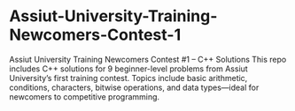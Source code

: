 # Assiut-University-Training-Newcomers-Contest-1
Assiut University Training Newcomers Contest #1 – C++ Solutions This repo includes C++ solutions for 9 beginner-level problems from Assiut University’s first training contest. Topics include basic arithmetic, conditions, characters, bitwise operations, and data types—ideal for newcomers to competitive programming.
